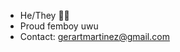 - He/They 🏳️‍🌈
- Proud femboy uwu
- Contact: gerartmartinez@gmail.com


<!---
gerardmtz/gerardmtz is a ✨ special ✨ repository because its `README.md` (this file) appears on your GitHub profile.
You can click the Preview link to take a look at your changes.
--->
